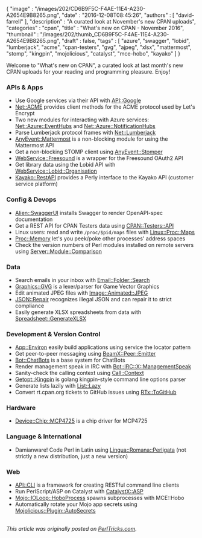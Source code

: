 {
   "image" : "/images/202/CD6B9F5C-F4AE-11E4-A230-A2654E9B8265.png",
   "date" : "2016-12-08T08:45:26",
   "authors" : [
      "david-farrell"
   ],
   "description" : "A curated look at November's new CPAN uploads",
   "categories" : "cpan",
   "title" : "What's new on CPAN - November 2016",
   "thumbnail" : "/images/202/thumb_CD6B9F5C-F4AE-11E4-A230-A2654E9B8265.png",
   "draft" : false,
   "tags" : [
      "azure",
      "swagger",
      "lobid",
      "lumberjack",
      "acme",
      "cpan-testers",
      "gvg",
      "ajpeg",
      "xlsx",
      "mattermost",
      "stomp",
      "kingpin",
      "mojolicious",
      "catalyst",
      "mce-hobo",
      "kayako"
   ]
}

Welcome to "What's new on CPAN", a curated look at last month's new CPAN uploads for your reading and programming pleasure. Enjoy!

### APIs & Apps
* Use Google services via their API with [API::Google](https://metacpan.org/pod/API::Google)
* [Net::ACME](https://metacpan.org/pod/Net::ACME) provides client methods for the ACME protocol used by Let's Encrypt
* Two new modules for interacting with Azure services: [Net::Azure::EventHubs](https://metacpan.org/pod/Net::Azure::EventHubs) and [Net::Azure::NotificationHubs](https://metacpan.org/pod/Net::Azure::NotificationHubs)
* Parse Lumberjack protocol frames with [Net::Lumberjack](https://metacpan.org/pod/Net::Lumberjack)
* [AnyEvent::Mattermost](https://metacpan.org/pod/AnyEvent::Mattermost) is a non-blocking module for using the Mattermost API
* Get a non-blocking STOMP client using [AnyEvent::Stomper](https://metacpan.org/pod/AnyEvent::Stomper)
* [WebService::Freesound](https://metacpan.org/pod/WebService::Freesound) is a wrapper for the Freesound OAuth2 API
* Get library data using the Lobid API with [WebService::Lobid::Organisation](https://metacpan.org/pod/WebService::Lobid::Organisation)
* [Kayako::RestAPI](https://metacpan.org/pod/Kayako::RestAPI) provides a Perly interface to the Kayako API (customer service platform)


### Config & Devops
* [Alien::SwaggerUI](https://metacpan.org/pod/Alien::SwaggerUI) installs Swagger to render OpenAPI-spec documentation
* Get a REST API for CPAN Testers data using [CPAN::Testers::API](https://metacpan.org/pod/CPAN::Testers::API)
* Linux users: read and write `/proc/$pid/maps` files with [Linux::Proc::Maps](https://metacpan.org/pod/Linux::Proc::Maps)
* [Proc::Memory](https://metacpan.org/pod/Proc::Memory) let's you peek/poke other processes' address spaces
* Check the version numbers of Perl modules installed on remote servers using [Server::Module::Comparison](https://metacpan.org/pod/Server::Module::Comparison)


### Data
* Search emails in your inbox with [Email::Folder::Search](https://metacpan.org/pod/Email::Folder::Search)
* [Graphics::GVG](https://metacpan.org/pod/Graphics::GVG) is a lexer/parser for Game Vector Graphics
* Edit animated JPEG files with [Image::Animated::JPEG](https://metacpan.org/pod/Image::Animated::JPEG)
* [JSON::Repair](https://metacpan.org/pod/JSON::Repair) recognizes illegal JSON and can repair it to strict compliance
* Easily generate XLSX spreadsheets from data with [Spreadsheet::GenerateXLSX](https://metacpan.org/pod/Spreadsheet::GenerateXLSX)


### Development & Version Control
* [App::Environ](https://metacpan.org/pod/App::Environ) easily build applications using service the locator pattern
* Get peer-to-peer messaging using [BeamX::Peer::Emitter](https://metacpan.org/pod/BeamX::Peer::Emitter)
* [Bot::ChatBots](https://metacpan.org/pod/Bot::ChatBots) is a base system for ChatBots
* Render management speak in IRC with [Bot::IRC::X::ManagementSpeak](https://metacpan.org/pod/Bot::IRC::X::ManagementSpeak)
* Sanity-check the calling context using [Call::Context](https://metacpan.org/pod/Call::Context)
* [Getopt::Kingpin](https://metacpan.org/pod/Getopt::Kingpin) is golang kingpin-style command line options parser
* Generate lists lazily with [List::Lazy](https://metacpan.org/pod/List::Lazy)
* Convert rt.cpan.org tickets to GitHub issues using [RTx::ToGitHub](https://metacpan.org/pod/RTx::ToGitHub)


### Hardware
* [Device::Chip::MCP4725](https://metacpan.org/pod/Device::Chip::MCP4725) is a chip driver for MCP4725


### Language & International
* Damianware! Code Perl in Latin using [Lingua::Romana::Perligata](https://metacpan.org/pod/Lingua::Romana::Perligata) (not strictly a new distribution, just a new version)


### Web
* [API::CLI](https://metacpan.org/pod/API::CLI) is a framework for creating RESTful command line clients
* Run PerlScript/ASP on Catalyst with [CatalystX::ASP](https://metacpan.org/pod/CatalystX::ASP)
* [Mojo::IOLoop::HoboProcess](https://metacpan.org/pod/Mojo::IOLoop::HoboProcess) spawns subprocesses with MCE::Hobo
* Automatically rotate your Mojo app secrets using [Mojolicious::Plugin::AutoSecrets](https://metacpan.org/pod/Mojolicious::Plugin::AutoSecrets)



\
*This article was originally posted on [PerlTricks.com](http://perltricks.com).*
